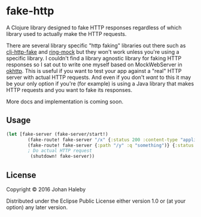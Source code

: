 # fake-http

A Clojure library designed to fake HTTP responses regardless of which library used to actually make the HTTP requests.
  
There are several library specific "http faking" libraries out there such as [clj-http-fake](https://github.com/myfreeweb/clj-http-fake) and 
[ring-mock](https://github.com/ring-clojure/ring-mock) but they won't work unless you're using a specific library. I couldn't find a library agnostic library for 
faking HTTP responses so I sat out to write one myself based on MockWebServer in [okhttp](http://square.github.io/okhttp/). This is useful
if you want to test your app against a "real" HTTP server with actual HTTP requests. And even if you don't _want_ to this it may be your only
option if you're (for example) is using a Java library that makes HTTP requests and you want to fake its responses.

More docs and implementation is coming soon.

## Usage

```clojure
(let [fake-server (fake-server/start!)
        (fake-route! fake-server "/x" {:status 200 :content-type "application/json" :body (slurp (io/resource "my.json"))})
        (fake-route! fake-server {:path "/y" :q "something")} {:status 200 :content-type "application/json" :body (slurp (io/resource "my2.json"))})]
        ; Do actual HTTP request
         (shutdown! fake-server))
```


## License

Copyright © 2016 Johan Haleby

Distributed under the Eclipse Public License either version 1.0 or (at
your option) any later version.
